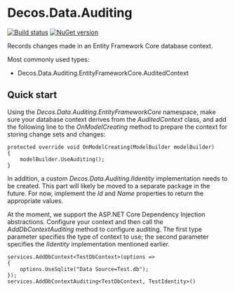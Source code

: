 # Decos.Data.Auditing

[![Build status](https://dev.azure.com/decos/Decos%20Core/_apis/build/status/Decos.Data.Auditing)](https://dev.azure.com/decos/Decos%20Core/_build/latest?definitionId=230)
[![NuGet version](https://badge.fury.io/nu/Decos.Data.Auditing.EntityFrameworkCore.svg)](https://badge.fury.io/nu/Decos.Data.Auditing.EntityFrameworkCore)

Records changes made in an Entity Framework Core database context.

Most commonly used types:

- Decos.Data.Auditing.EntityFrameworkCore.AuditedContext

## Quick start

Using the *Decos.Data.Auditing.EntityFrameworkCore* namespace, make sure your database context derives from the *AuditedContext* class, and add the following line to the *OnModelCreating* method to prepare the context for storing change sets and changes:

    protected override void OnModelCreating(ModelBuilder modelBuilder)
    {
        modelBuilder.UseAuditing();
    }
    
In addition, a custom *Decos.Data.Auditing.IIdentity* implementation needs to be created. This part will likely be moved to a separate package in the future. For now, implement the *Id* and *Name* properties to return the appropriate values. 

At the moment, we support the ASP.NET Core Dependency Injection abstractions. Configure your context and then call the *AddDbContextAuditing* method to configure auditing. The first type parameter specifies the type of context to use; the second parameter specifies the *IIdentity* implementation mentioned earlier.

    services.AddDbContext<TestDbContext>(options =>
    {
        options.UseSqlite("Data Source=Test.db");
    });
    services.AddDbContextAuditing<TestDbContext, TestIdentity>()
